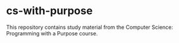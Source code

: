 # cs-with-purpose

This repository contains study material from the Computer Science: Programming with a Purpose course.

